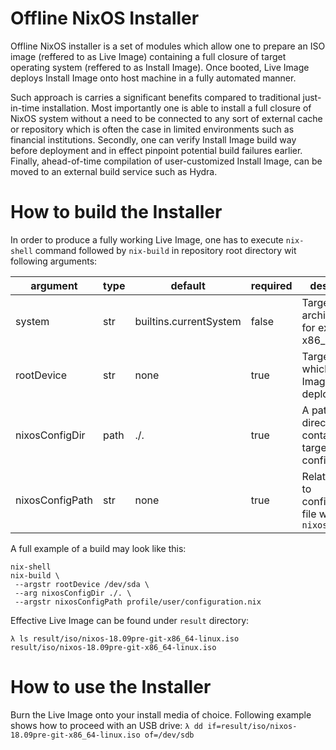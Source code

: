 # Offline NixOS Installer
Offline NixOS installer is a set of modules which allow one to prepare an ISO
image (reffered to as Live Image) containing a full closure of target operating
system (reffered to as Install Image). Once booted, Live Image deploys Install
Image onto host machine in a fully automated manner.

Such approach is carries a significant benefits compared to traditional
just-in-time installation. Most importantly one is able to install a full
closure of NixOS system without a need to be connected to any sort of external
cache or repository which is often the case in limited environments such as
financial institutions. Secondly, one can verify Install Image build way before
deployment and in effect pinpoint potential build failures earlier. Finally,
ahead-of-time compilation of user-customized Install Image, can be moved to an
external build service such as Hydra.

# How to build the Installer
In order to produce a fully working Live Image, one has to execute `nix-shell` command followed by
`nix-build` in repository root directory wit following arguments:

| argument        | type | default                   | required | description                                                 |
| ----------------| ---- | ------------------------- | -------- | ----------------------------------------------------------- |
| system          | str  | builtins.currentSystem    | false    | Target system architecture, for example x86_64              |
| rootDevice      | str  | none                      | true     | Target disk on which Install Image will be deployed         |
| nixosConfigDir  | path | ./.                       | true     | A path to directory containing target OS configuration      |
| nixosConfigPath | str  | none                      | true     | Relative path to configuration file within `nixosConfigDir` |

A full example of a build may look like this:
```
nix-shell
nix-build \
 --argstr rootDevice /dev/sda \
 --arg nixosConfigDir ./. \
 --argstr nixosConfigPath profile/user/configuration.nix
```

Effective Live Image can be found under `result` directory:
```
λ ls result/iso/nixos-18.09pre-git-x86_64-linux.iso
result/iso/nixos-18.09pre-git-x86_64-linux.iso
```

# How to use the Installer
Burn the Live Image onto your install media of choice. Following example shows
how to proceed with an USB drive:
`λ dd if=result/iso/nixos-18.09pre-git-x86_64-linux.iso of=/dev/sdb`
